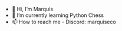 - 👋 Hi, I’m Marquis
- 🌱 I’m currently learning Python Chess
- 📫 How to reach me - Discord: marquiseco
